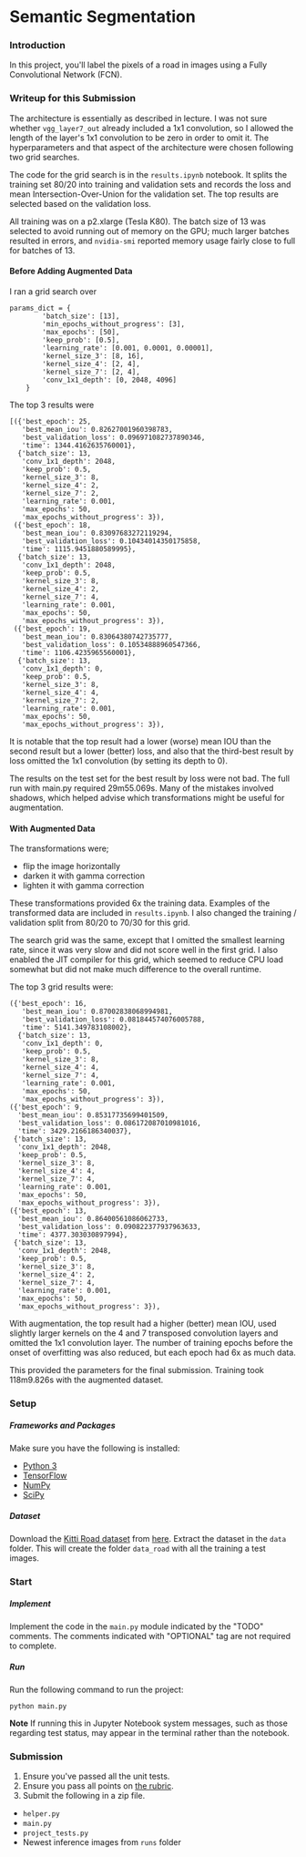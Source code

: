 # Semantic Segmentation
### Introduction

In this project, you'll label the pixels of a road in images using a Fully Convolutional Network (FCN).

### Writeup for this Submission

The architecture is essentially as described in lecture. I was not sure whether `vgg_layer7_out` already included a 1x1 convolution, so I allowed the length of the layer's 1x1 convolution to be zero in order to omit it. The hyperparameters and that aspect of the architecture were chosen following two grid searches.

The code for the grid search is in the `results.ipynb` notebook. It splits the training set 80/20 into training and validation sets and records the loss and mean Intersection-Over-Union for the validation set. The top results are selected based on the validation loss.

All training was on a p2.xlarge (Tesla K80). The batch size of 13 was selected to avoid running out of memory on the GPU; much larger batches resulted in errors, and `nvidia-smi` reported memory usage fairly close to full for batches of 13.

#### Before Adding Augmented Data

I ran a grid search over
```
params_dict = {
        'batch_size': [13],
        'min_epochs_without_progress': [3],
        'max_epochs': [50],
        'keep_prob': [0.5],
        'learning_rate': [0.001, 0.0001, 0.00001],
        'kernel_size_3': [8, 16],
        'kernel_size_4': [2, 4],
        'kernel_size_7': [2, 4],
        'conv_1x1_depth': [0, 2048, 4096]
    }
```

The top 3 results were
```
[({'best_epoch': 25,
   'best_mean_iou': 0.82627001960398783,
   'best_validation_loss': 0.096971082737890346,
   'time': 1344.4162635760001},
  {'batch_size': 13,
   'conv_1x1_depth': 2048,
   'keep_prob': 0.5,
   'kernel_size_3': 8,
   'kernel_size_4': 2,
   'kernel_size_7': 2,
   'learning_rate': 0.001,
   'max_epochs': 50,
   'max_epochs_without_progress': 3}),
 ({'best_epoch': 18,
   'best_mean_iou': 0.83097683272119294,
   'best_validation_loss': 0.10434014350175858,
   'time': 1115.9451880589995},
  {'batch_size': 13,
   'conv_1x1_depth': 2048,
   'keep_prob': 0.5,
   'kernel_size_3': 8,
   'kernel_size_4': 2,
   'kernel_size_7': 4,
   'learning_rate': 0.001,
   'max_epochs': 50,
   'max_epochs_without_progress': 3}),
 ({'best_epoch': 19,
   'best_mean_iou': 0.83064380742735777,
   'best_validation_loss': 0.10534888960547366,
   'time': 1106.4235965560001},
  {'batch_size': 13,
   'conv_1x1_depth': 0,
   'keep_prob': 0.5,
   'kernel_size_3': 8,
   'kernel_size_4': 4,
   'kernel_size_7': 2,
   'learning_rate': 0.001,
   'max_epochs': 50,
   'max_epochs_without_progress': 3}),
```

It is notable that the top result had a lower (worse) mean IOU than the second result but a lower (better) loss, and also that the third-best result by loss omitted the 1x1 convolution (by setting its depth to 0).

The results on the test set for the best result by loss were not bad. The full run with main.py required 29m55.069s. Many of the mistakes involved shadows, which helped advise which transformations might be useful for augmentation.

#### With Augmented Data

The transformations were;
- flip the image horizontally
- darken it with gamma correction
- lighten it with gamma correction

These transformations provided 6x the training data. Examples of the transformed data are included in `results.ipynb`. I also changed the training / validation split from 80/20 to 70/30 for this grid.

The search grid was the same, except that I omitted the smallest learning rate, since it was very slow and did not score well in the first grid. I also enabled the JIT compiler for this grid, which seemed to reduce CPU load somewhat but did not make much difference to the overall runtime.

The top 3 grid results were:
```
({'best_epoch': 16,
   'best_mean_iou': 0.87002838068994981,
   'best_validation_loss': 0.081844574076005788,
   'time': 5141.349783108002},
  {'batch_size': 13,
   'conv_1x1_depth': 0,
   'keep_prob': 0.5,
   'kernel_size_3': 8,
   'kernel_size_4': 4,
   'kernel_size_7': 4,
   'learning_rate': 0.001,
   'max_epochs': 50,
   'max_epochs_without_progress': 3}),
({'best_epoch': 9,
  'best_mean_iou': 0.85317735699401509,
  'best_validation_loss': 0.086172087010981016,
  'time': 3429.2166186340037},
 {'batch_size': 13,
  'conv_1x1_depth': 2048,
  'keep_prob': 0.5,
  'kernel_size_3': 8,
  'kernel_size_4': 4,
  'kernel_size_7': 4,
  'learning_rate': 0.001,
  'max_epochs': 50,
  'max_epochs_without_progress': 3}),   
({'best_epoch': 13,
  'best_mean_iou': 0.86400561086062733,
  'best_validation_loss': 0.090822377937963633,
  'time': 4377.303030897994},
 {'batch_size': 13,
  'conv_1x1_depth': 2048,
  'keep_prob': 0.5,
  'kernel_size_3': 8,
  'kernel_size_4': 2,
  'kernel_size_7': 4,
  'learning_rate': 0.001,
  'max_epochs': 50,
  'max_epochs_without_progress': 3}),
```

With augmentation, the top result had a higher (better) mean IOU, used slightly larger kernels on the 4 and 7 transposed convolution layers and omitted the 1x1 convolution layer. The number of training epochs before the onset of overfitting was also reduced, but each epoch had 6x as much data.

This provided the parameters for the final submission. Training took 118m9.826s with the augmented dataset.

### Setup
##### Frameworks and Packages
Make sure you have the following is installed:
 - [Python 3](https://www.python.org/)
 - [TensorFlow](https://www.tensorflow.org/)
 - [NumPy](http://www.numpy.org/)
 - [SciPy](https://www.scipy.org/)
##### Dataset
Download the [Kitti Road dataset](http://www.cvlibs.net/datasets/kitti/eval_road.php) from [here](http://www.cvlibs.net/download.php?file=data_road.zip).  Extract the dataset in the `data` folder.  This will create the folder `data_road` with all the training a test images.

### Start
##### Implement
Implement the code in the `main.py` module indicated by the "TODO" comments.
The comments indicated with "OPTIONAL" tag are not required to complete.
##### Run
Run the following command to run the project:
```
python main.py
```
**Note** If running this in Jupyter Notebook system messages, such as those regarding test status, may appear in the terminal rather than the notebook.

### Submission
1. Ensure you've passed all the unit tests.
2. Ensure you pass all points on [the rubric](https://review.udacity.com/#!/rubrics/989/view).
3. Submit the following in a zip file.
 - `helper.py`
 - `main.py`
 - `project_tests.py`
 - Newest inference images from `runs` folder
